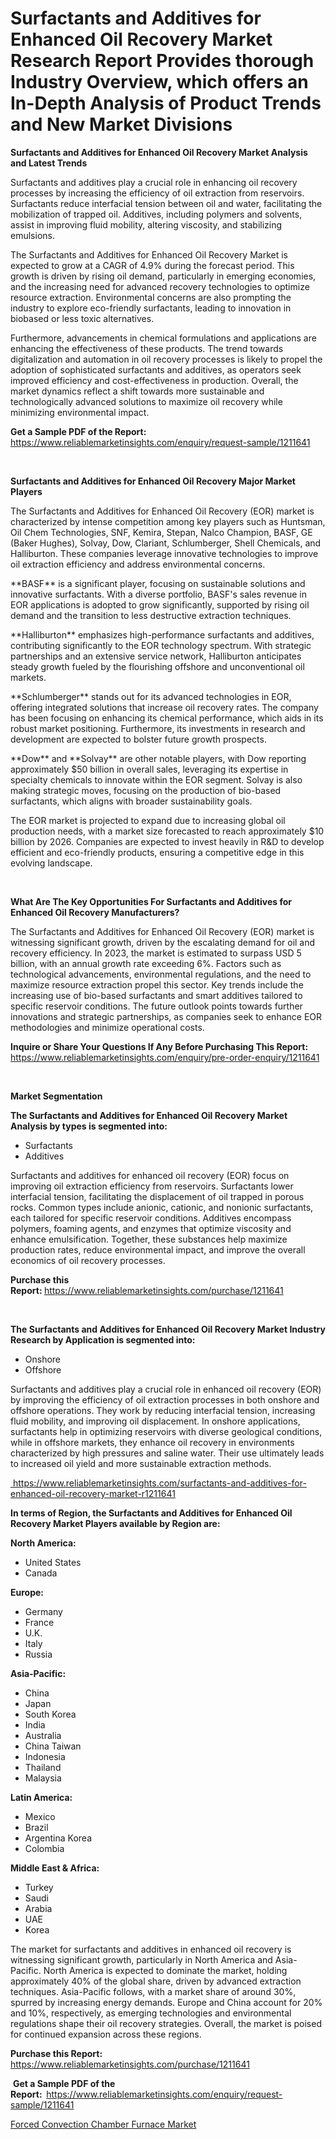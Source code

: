 <p><h1>Surfactants and Additives for Enhanced Oil Recovery Market Research Report Provides thorough Industry Overview, which offers an In-Depth Analysis of Product Trends and New Market Divisions</h1></p><p><strong>Surfactants and Additives for Enhanced Oil Recovery Market Analysis and Latest Trends</strong></p>
<p><p>Surfactants and additives play a crucial role in enhancing oil recovery processes by increasing the efficiency of oil extraction from reservoirs. Surfactants reduce interfacial tension between oil and water, facilitating the mobilization of trapped oil. Additives, including polymers and solvents, assist in improving fluid mobility, altering viscosity, and stabilizing emulsions.</p><p>The Surfactants and Additives for Enhanced Oil Recovery Market is expected to grow at a CAGR of 4.9% during the forecast period. This growth is driven by rising oil demand, particularly in emerging economies, and the increasing need for advanced recovery technologies to optimize resource extraction. Environmental concerns are also prompting the industry to explore eco-friendly surfactants, leading to innovation in biobased or less toxic alternatives. </p><p>Furthermore, advancements in chemical formulations and applications are enhancing the effectiveness of these products. The trend towards digitalization and automation in oil recovery processes is likely to propel the adoption of sophisticated surfactants and additives, as operators seek improved efficiency and cost-effectiveness in production. Overall, the market dynamics reflect a shift towards more sustainable and technologically advanced solutions to maximize oil recovery while minimizing environmental impact.</p></p>
<p><strong>Get a Sample PDF of the Report:&nbsp;</strong> <a href="https://www.reliablemarketinsights.com/enquiry/request-sample/1211641?utm_campaign=3286&utm_medium=2&utm_source=Github&utm_content=ia&utm_term=24032025&utm_id=surfactants-and-additives-for-enhanced-oil-recovery">https://www.reliablemarketinsights.com/enquiry/request-sample/1211641</a></p>
<p>&nbsp;</p>
<p><strong>Surfactants and Additives for Enhanced Oil Recovery Major Market Players</strong></p>
<p><p>The Surfactants and Additives for Enhanced Oil Recovery (EOR) market is characterized by intense competition among key players such as Huntsman, Oil Chem Technologies, SNF, Kemira, Stepan, Nalco Champion, BASF, GE (Baker Hughes), Solvay, Dow, Clariant, Schlumberger, Shell Chemicals, and Halliburton. These companies leverage innovative technologies to improve oil extraction efficiency and address environmental concerns.</p><p>**BASF** is a significant player, focusing on sustainable solutions and innovative surfactants. With a diverse portfolio, BASF's sales revenue in EOR applications is adopted to grow significantly, supported by rising oil demand and the transition to less destructive extraction techniques.</p><p>**Halliburton** emphasizes high-performance surfactants and additives, contributing significantly to the EOR technology spectrum. With strategic partnerships and an extensive service network, Halliburton anticipates steady growth fueled by the flourishing offshore and unconventional oil markets.</p><p>**Schlumberger** stands out for its advanced technologies in EOR, offering integrated solutions that increase oil recovery rates. The company has been focusing on enhancing its chemical performance, which aids in its robust market positioning. Furthermore, its investments in research and development are expected to bolster future growth prospects.</p><p>**Dow** and **Solvay** are other notable players, with Dow reporting approximately $50 billion in overall sales, leveraging its expertise in specialty chemicals to innovate within the EOR segment. Solvay is also making strategic moves, focusing on the production of bio-based surfactants, which aligns with broader sustainability goals.</p><p>The EOR market is projected to expand due to increasing global oil production needs, with a market size forecasted to reach approximately $10 billion by 2026. Companies are expected to invest heavily in R&D to develop efficient and eco-friendly products, ensuring a competitive edge in this evolving landscape.</p></p>
<p>&nbsp;</p>
<p><strong>What Are The Key Opportunities For Surfactants and Additives for Enhanced Oil Recovery Manufacturers?</strong></p>
<p><p>The Surfactants and Additives for Enhanced Oil Recovery (EOR) market is witnessing significant growth, driven by the escalating demand for oil and recovery efficiency. In 2023, the market is estimated to surpass USD 5 billion, with an annual growth rate exceeding 6%. Factors such as technological advancements, environmental regulations, and the need to maximize resource extraction propel this sector. Key trends include the increasing use of bio-based surfactants and smart additives tailored to specific reservoir conditions. The future outlook points towards further innovations and strategic partnerships, as companies seek to enhance EOR methodologies and minimize operational costs.</p></p>
<p><strong>Inquire or Share Your Questions If Any Before Purchasing This Report:</strong> <a href="https://www.reliablemarketinsights.com/enquiry/pre-order-enquiry/1211641?utm_campaign=3286&utm_medium=2&utm_source=Github&utm_content=ia&utm_term=24032025&utm_id=surfactants-and-additives-for-enhanced-oil-recovery">https://www.reliablemarketinsights.com/enquiry/pre-order-enquiry/1211641</a></p>
<p>&nbsp;</p>
<p><strong>Market Segmentation</strong></p>
<p><strong>The Surfactants and Additives for Enhanced Oil Recovery Market Analysis by types is segmented into:</strong></p>
<p><ul><li>Surfactants</li><li>Additives</li></ul></p>
<p><p>Surfactants and additives for enhanced oil recovery (EOR) focus on improving oil extraction efficiency from reservoirs. Surfactants lower interfacial tension, facilitating the displacement of oil trapped in porous rocks. Common types include anionic, cationic, and nonionic surfactants, each tailored for specific reservoir conditions. Additives encompass polymers, foaming agents, and enzymes that optimize viscosity and enhance emulsification. Together, these substances help maximize production rates, reduce environmental impact, and improve the overall economics of oil recovery processes.</p></p>
<p><strong>Purchase this Report:&nbsp;</strong><a href="https://www.reliablemarketinsights.com/purchase/1211641?utm_campaign=3286&utm_medium=2&utm_source=Github&utm_content=ia&utm_term=24032025&utm_id=surfactants-and-additives-for-enhanced-oil-recovery">https://www.reliablemarketinsights.com/purchase/1211641</a></p>
<p>&nbsp;</p>
<p><strong>The Surfactants and Additives for Enhanced Oil Recovery Market Industry Research by Application is segmented into:</strong></p>
<p><ul><li>Onshore</li><li>Offshore</li></ul></p>
<p><p>Surfactants and additives play a crucial role in enhanced oil recovery (EOR) by improving the efficiency of oil extraction processes in both onshore and offshore operations. They work by reducing interfacial tension, increasing fluid mobility, and improving oil displacement. In onshore applications, surfactants help in optimizing reservoirs with diverse geological conditions, while in offshore markets, they enhance oil recovery in environments characterized by high pressures and saline water. Their use ultimately leads to increased oil yield and more sustainable extraction methods.</p></p>
<p><a href="https://www.reliablemarketinsights.com/surfactants-and-additives-for-enhanced-oil-recovery-market-r1211641?utm_campaign=3286&utm_medium=2&utm_source=Github&utm_content=ia&utm_term=24032025&utm_id=surfactants-and-additives-for-enhanced-oil-recovery">&nbsp;https://www.reliablemarketinsights.com/surfactants-and-additives-for-enhanced-oil-recovery-market-r1211641</a></p>
<p><strong>In terms of Region, the Surfactants and Additives for Enhanced Oil Recovery Market Players available by Region are:</strong></p>
<p>
    <p> <strong> North America: </strong>
        <ul>
            <li>United States</li>
            <li>Canada</li>
        </ul>
        </p> 
    <p> <strong> Europe: </strong>
        <ul>
            <li>Germany</li>
            <li>France</li>
            <li>U.K.</li>
            <li>Italy</li>
            <li>Russia</li>
        </ul>
        </p> 
    <p> <strong> Asia-Pacific: </strong>
        <ul>
            <li>China</li>
            <li>Japan</li>
            <li>South Korea</li>
            <li>India</li>
            <li>Australia</li>
            <li>China Taiwan</li>
            <li>Indonesia</li>
            <li>Thailand</li>
            <li>Malaysia</li>
        </ul>
        </p> 
    <p> <strong> Latin America: </strong>
        <ul>
            <li>Mexico</li>
            <li>Brazil</li>
            <li>Argentina Korea</li>
            <li>Colombia</li>
        </ul>
        </p> 
    <p> <strong> Middle East & Africa: </strong>
        <ul>
            <li>Turkey</li>
            <li>Saudi</li>
            <li>Arabia</li>
            <li>UAE</li>
            <li>Korea</li>
        </ul>
    </p>
    </p>
<p><p>The market for surfactants and additives in enhanced oil recovery is witnessing significant growth, particularly in North America and Asia-Pacific. North America is expected to dominate the market, holding approximately 40% of the global share, driven by advanced extraction techniques. Asia-Pacific follows, with a market share of around 30%, spurred by increasing energy demands. Europe and China account for 20% and 10%, respectively, as emerging technologies and environmental regulations shape their oil recovery strategies. Overall, the market is poised for continued expansion across these regions.</p></p>
<p><strong>Purchase this Report: </strong><a href="https://www.reliablemarketinsights.com/purchase/1211641?utm_campaign=3286&utm_medium=2&utm_source=Github&utm_content=ia&utm_term=24032025&utm_id=surfactants-and-additives-for-enhanced-oil-recovery">https://www.reliablemarketinsights.com/purchase/1211641</a></p>
<p>&nbsp;<strong>Get a Sample PDF of the Report:&nbsp;&nbsp;</strong><a href="https://www.reliablemarketinsights.com/enquiry/request-sample/1211641?utm_campaign=3286&utm_medium=2&utm_source=Github&utm_content=ia&utm_term=24032025&utm_id=surfactants-and-additives-for-enhanced-oil-recovery">https://www.reliablemarketinsights.com/enquiry/request-sample/1211641</a></p>
<p><strong></strong></p>
<p><p><a href="https://github.com/kaidaloeckf7/Market-Research-Report-List-1/blob/main/forced-convection-chamber-furnace-market.md?utm_campaign=3286&utm_medium=2&utm_source=Github&utm_content=ia&utm_term=24032025&utm_id=surfactants-and-additives-for-enhanced-oil-recovery">Forced Convection Chamber Furnace Market</a></p></p>